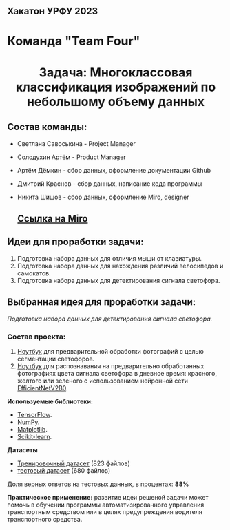 ## Хакатон УРФУ 2023
# Команда "Team Four"
<h1 align="center">Задача: Многоклассовая классификация изображений по небольшому объему данных</h1>
  
## Состав команды:
- Светлана Савоськина - Project Manager
- Солодухин Артём - Product Manager
- Артём Дёмкин - сбор данных, оформление документации Github
- Дмитрий Краснов - сбор данных, написание кода программы
- Никита Шишов - сбор данных, оформление Miro, designer

  ## <a href="https://miro.com/app/board/uXjVP2DInDc=/?moveToWidget=3458764543430679377&cot=14" target="_blank">Ссылка на Miro</a>

 ## Идеи для проработки задачи:
1) Подготовка набора данных для отличия мыши от клавиатуры. 
2) Подготовка набора данных для нахождения различий велосипедов и самокатов. 
3) Подготовка набора данных для детектирования сигнала светофора.
  
  ## Выбранная идея для проработки задачи:
*Подготовка набора данных для детектирования сигнала светофора.*

  ### Состав проекта:
  1) [Ноутбук](https://github.com/svwk/hackathon1/blob/master/DataCropper.ipynb) для предварительной обработки фотографий с целью сегментации светофоров.
  2) [Ноутбук](https://github.com/svwk/hackathon1/blob/master/ml_engineering.ipynb) для распознавания на предварительно обработанных фотографиях цвета сигнала светофора в дневное время: красного, желтого или зеленого с использованием  нейронной сети <a href="https://www.tensorflow.org/api_docs/python/tf/keras/applications/efficientnet_v2/EfficientNetV2B0" target="_blank">EfficientNetV2B0</a>.
  
  **Используемые библиотеки:**
  
- [TensorFlow](https://www.tensorflow.org/).
- [NumPy](https://numpy.org/).
- [Matplotlib](https://matplotlib.org/).
- [Scikit-learn](https://scikit-learn.org/stable/).
 
**Датасеты** 

- [Тренировочный датасет](https://www.dropbox.com/s/o56f33f9zopni4z/train.zip?dl=0)  (823 файлов)
- [тестовый датасет](https://www.dropbox.com/s/45187nx5uvcddga/test.zip?dl=0) (680 файлов)


Доля верных ответов на тестовых данных, в процентах: **88%**
  
**Практическое применение:** развитие идеи решеной задачи может помочь в обучении программы автоматизированного управления транспортным средством или в целях предупреждения водителя транспортного средства.
